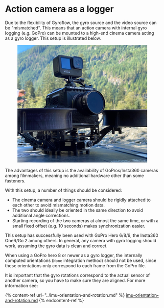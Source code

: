 # Action camera as a logger

Due to the flexibility of Gyroflow, the gyro source and the video source can be "mismatched". This means that an action camera with internal gyro logging (e.g. GoPro) can be mounted to a high-end cinema camera acting as a gyro logger. This setup is illustrated below.

<figure><img src="../../.gitbook/assets/action_cam_logger.png" alt=""><figcaption></figcaption></figure>

The advantages of this setup is the availability of GoPros/Insta360 cameras among filmmakers, meaning no additional hardware other than some fasteners.

With this setup, a number of things should be considered:

* The cinema camera and logger camera should be rigidly attached to each other to avoid mismatching motion data.
* The two should ideally be oriented in the same direction to avoid additional angle corrections.
* Starting recording of the two cameras at almost the same time, or with a small fixed offset (e.g. 10 seconds) makes synchronization easier.

This setup has successfully been used with GoPro Hero 6/8/9, the Insta360 OneR/Go 2 among others. In general, any camera with gyro logging should work, assuming the gyro data is clean and correct.

When using a GoPro hero 8 or newer as a gyro logger, the internally computed orientations (`None` integration method) should not be used, since these orientations only correspond to each frame from the GoPro file.

It is important that the gyro rotations correspond to the actual sensor of another camera, so you have to make sure they are aligned. For more information see:

{% content-ref url="../imu-orientation-and-rotation.md" %}
[imu-orientation-and-rotation.md](../imu-orientation-and-rotation.md)
{% endcontent-ref %}
